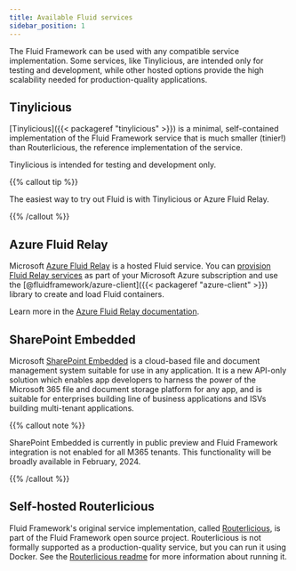 ```yaml
---
title: Available Fluid services
sidebar_position: 1
---
```


The Fluid Framework can be used with any compatible service implementation. Some services, like Tinylicious, are intended only for testing and development, while other hosted options provide the high scalability needed for production-quality applications.

## Tinylicious

[Tinylicious]({{< packageref "tinylicious" >}}) is a minimal, self-contained implementation of the Fluid Framework service that is much smaller (tinier!) than Routerlicious, the reference implementation of the service.

Tinylicious is intended for testing and development only.

{{% callout tip %}}

The easiest way to try out Fluid is with Tinylicious or Azure Fluid Relay.

{{% /callout %}}

## Azure Fluid Relay

Microsoft [Azure Fluid Relay](https://aka.ms/azurefluidrelay) is a hosted Fluid service. You can [provision Fluid Relay services](https://docs.microsoft.com/azure/azure-fluid-relay/how-tos/provision-fluid-azure-portal) as part of your Microsoft Azure subscription and use the [@fluidframework/azure-client]({{< packageref "azure-client" >}}) library to create and load Fluid containers.

Learn more in the [Azure Fluid Relay documentation](https://aka.ms/azurefluidrelaydocs).

## SharePoint Embedded

Microsoft [SharePoint Embedded](https://learn.microsoft.com/en-us/sharepoint/dev/embedded/overview) is a cloud-based file and document management system suitable for use in any application. It is a new API-only solution which enables app developers to harness the power of the Microsoft 365 file and document storage platform for any app, and is suitable for enterprises building line of business applications and ISVs building multi-tenant applications.

{{% callout note %}}

SharePoint Embedded is currently in public preview and Fluid Framework integration is not enabled for all M365 tenants. This functionality will be broadly available in February, 2024.

{{% /callout %}}

## Self-hosted Routerlicious

Fluid Framework's original service implementation, called [Routerlicious][r11s], is part of the Fluid Framework open source project. Routerlicious is not formally supported as a production-quality service, but you can run it using Docker. See the [Routerlicious readme][r11s] for more information about running it.

[r11s]: https://github.com/microsoft/FluidFramework/tree/main/server
